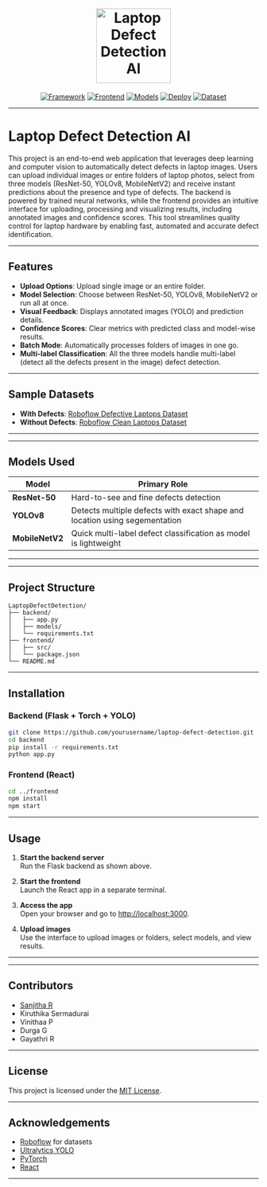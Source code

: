 <h1 align="center">
  <img alt="Laptop Defect Detection AI" src="https://img.icons8.com/external-flatart-icons-outline-flatarticons/120/000000/external-laptop-computer-flatart-icons-outline-flatarticons.png" width="150px"/>
</h1>

<div align="center">

<!-- [![License](https://img.shields.io/github/license/Sanjithaa26/LaptopDefectDetection)](LICENSE)   -->
[![Framework](https://img.shields.io/badge/Backend-Flask-blue)](https://flask.palletsprojects.com/)
[![Frontend](https://img.shields.io/badge/Frontend-React-green)](https://react.dev/)
[![Models](https://img.shields.io/badge/Models-YOLOv8%20%7C%20ResNet50%20%7C%20MobileNetV2-purple)]()
[![Deploy](https://img.shields.io/badge/Deployed%20On-Render-green)](https://render.com/)
[![Dataset](https://img.shields.io/badge/Dataset-Roboflow%20%7C%20Kaggle%20%7C%20Amazon%20%7C%20Flipkart%20%7C%20Google-orange)]()

</div>

---

# Laptop Defect Detection AI

This project is an end-to-end web application that leverages deep learning and computer vision to automatically detect defects in laptop images. 
Users can upload individual images or entire folders of laptop photos, select from three models (ResNet-50, YOLOv8, MobileNetV2) and receive instant predictions about the presence and type of defects. 
The backend is powered by trained neural networks, while the frontend provides an intuitive interface for uploading, processing and visualizing results, including annotated images and confidence scores. 
This tool streamlines quality control for laptop hardware by enabling fast, automated and accurate defect identification.

---

## Features

- **Upload Options**: Upload single image or an entire folder.
- **Model Selection**: Choose between ResNet-50, YOLOv8, MobileNetV2 or run all at once.
- **Visual Feedback**: Displays annotated images (YOLO) and prediction details.
- **Confidence Scores**: Clear metrics with predicted class and model-wise results.
- **Batch Mode**: Automatically processes folders of images in one go.
- **Multi-label Classification**: All the three models handle multi-label (detect all the defects present in the image) defect detection.

---

## Sample Datasets

- **With Defects**: [Roboflow Defective Laptops Dataset](https://universe.roboflow.com/team-ks/broken-laptop-parts/images/)
- **Without Defects**: [Roboflow Clean Laptops Dataset](https://universe.roboflow.com/team-ks/broken-laptop-parts/images/)

---


---

## Models Used

| Model        | Primary Role                            |
|--------------|------------------------------------|
| **ResNet-50** | Hard-to-see and fine defects detection     |
| **YOLOv8**    | Detects multiple defects with exact shape and location using segementation |
| **MobileNetV2** | Quick multi-label defect classification as model is lightweight |

---

---

## Project Structure

```
LaptopDefectDetection/
├── backend/
│   ├── app.py
│   ├── models/
│   └── requirements.txt
├── frontend/
│   ├── src/
│   └── package.json
└── README.md
```

---

## Installation

### Backend (Flask + Torch + YOLO)

```bash
git clone https://github.com/yourusername/laptop-defect-detection.git
cd backend
pip install -r requirements.txt
python app.py
```
### Frontend (React)

```bash
cd ../frontend
npm install
npm start
```

---

## Usage

1. **Start the backend server**  
    Run the Flask backend as shown above.

2. **Start the frontend**  
    Launch the React app in a separate terminal.

3. **Access the app**  
    Open your browser and go to [http://localhost:3000](http://localhost:3000).

4. **Upload images**  
    Use the interface to upload images or folders, select models, and view results.

---



---

## Contributors

- [Sanjitha R](https://github.com/Sanjithaa26)
- Kiruthika Sermadurai
- Vinithaa P
- Durga G
- Gayathri R

    
---

## License

This project is licensed under the [MIT License](LICENSE).

---

## Acknowledgements

- [Roboflow](https://roboflow.com/) for datasets
- [Ultralytics YOLO](https://github.com/ultralytics/ultralytics)
- [PyTorch](https://pytorch.org/)
- [React](https://react.dev/)

---
